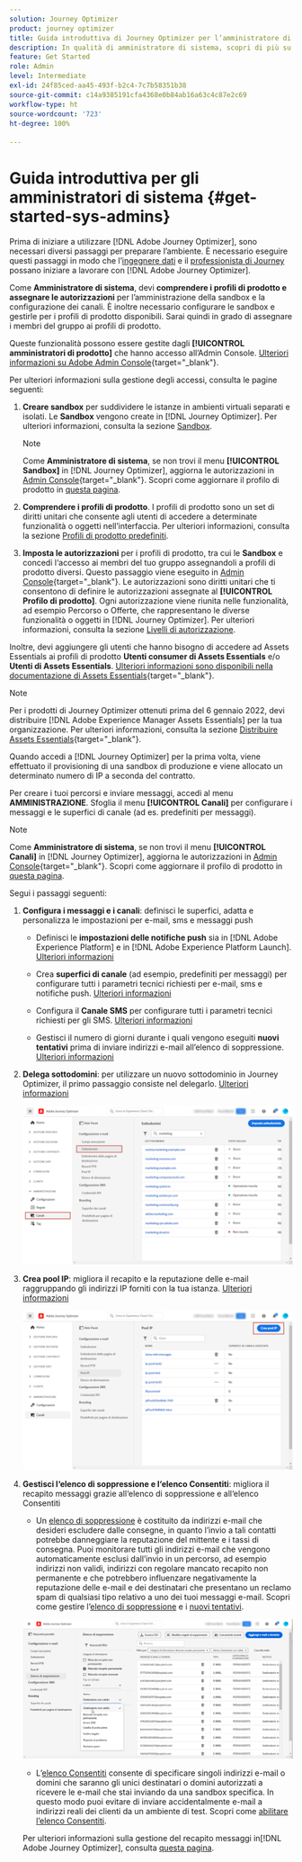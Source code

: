 ```yaml
---
solution: Journey Optimizer
product: journey optimizer
title: Guida introduttiva di Journey Optimizer per l’amministratore di sistema
description: In qualità di amministratore di sistema, scopri di più su come utilizzare Journey Optimizer
feature: Get Started
role: Admin
level: Intermediate
exl-id: 24f85ced-aa45-493f-b2c4-7c7b58351b38
source-git-commit: c14a9385191cfa4368e0b84ab16a63c4c87e2c69
workflow-type: ht
source-wordcount: '723'
ht-degree: 100%

---
```


# Guida introduttiva per gli amministratori di sistema {#get-started-sys-admins}

Prima di iniziare a utilizzare [!DNL Adobe Journey Optimizer], sono necessari diversi passaggi per preparare l’ambiente.  È necessario eseguire questi passaggi in modo che l’[ingegnere dati](data-engineer.md) e il [professionista di Journey](marketer.md) possano iniziare a lavorare con [!DNL Adobe Journey Optimizer].


Come **Amministratore di sistema**, devi **comprendere i profili di prodotto e assegnare le autorizzazioni** per l’amministrazione della sandbox e la configurazione dei canali. È inoltre necessario configurare le sandbox e gestirle per i profili di prodotto disponibili. Sarai quindi in grado di assegnare i membri del gruppo ai profili di prodotto.

Queste funzionalità possono essere gestite dagli **[!UICONTROL amministratori di prodotto]** che hanno accesso all’Admin Console. [Ulteriori informazioni su Adobe Admin Console](https://helpx.adobe.com/it/enterprise/admin-guide.html){target="_blank"}.

Per ulteriori informazioni sulla gestione degli accessi, consulta le pagine seguenti:

1. **Creare sandbox** per suddividere le istanze in ambienti virtuali separati e isolati. Le **Sandbox** vengono create in [!DNL Journey Optimizer]. Per ulteriori informazioni, consulta la sezione [Sandbox](../../administration/sandboxes.md).

   >[!NOTE]
   >Come **Amministratore di sistema**, se non trovi il menu **[!UICONTROL Sandbox]** in [!DNL Journey Optimizer], aggiorna le autorizzazioni in [Admin Console](https://adminconsole.adobe.com/){target="_blank"}. Scopri come aggiornare il profilo di prodotto in [questa pagina](../../administration/permissions.md#edit-product-profile).
   >

1. **Comprendere i profili di prodotto**. I profili di prodotto sono un set di diritti unitari che consente agli utenti di accedere a determinate funzionalità o oggetti nell’interfaccia. Per ulteriori informazioni, consulta la sezione [Profili di prodotto predefiniti](../../administration/ootb-product-profiles.md).

1. **Imposta le autorizzazioni** per i profili di prodotto, tra cui le **Sandbox** e concedi l‘accesso ai membri del tuo gruppo assegnandoli a profili di prodotto diversi. Questo passaggio viene eseguito in [Admin Console](https://adminconsole.adobe.com/){target="_blank"}. Le autorizzazioni sono diritti unitari che ti consentono di definire le autorizzazioni assegnate al **[!UICONTROL Profilo di prodotto]**. Ogni autorizzazione viene riunita nelle funzionalità, ad esempio Percorso o Offerte, che rappresentano le diverse funzionalità o oggetti in [!DNL Journey Optimizer]. Per ulteriori informazioni, consulta la sezione [Livelli di autorizzazione](../../administration/high-low-permissions.md).

Inoltre, devi aggiungere gli utenti che hanno bisogno di accedere ad Assets Essentials ai profili di prodotto **Utenti consumer di Assets Essentials** e/o **Utenti di Assets Essentials**. [Ulteriori informazioni sono disponibili nella documentazione di Assets Essentials](https://experienceleague.adobe.com/docs/experience-manager-assets-essentials/help/deploy-administer.html?lang=it){target="_blank"}.

>[!NOTE]
>Per i prodotti di Journey Optimizer ottenuti prima del 6 gennaio 2022, devi distribuire [!DNL Adobe Experience Manager Assets Essentials] per la tua organizzazione. Per ulteriori informazioni, consulta la sezione [Distribuire Assets Essentials](https://experienceleague.adobe.com/docs/experience-manager-assets-essentials/help/deploy-administer.html?lang=it){target="_blank"}.

Quando accedi a [!DNL Journey Optimizer] per la prima volta, viene effettuato il provisioning di una sandbox di produzione e viene allocato un determinato numero di IP a seconda del contratto.

Per creare i tuoi percorsi e inviare messaggi, accedi al menu **AMMINISTRAZIONE**. Sfoglia il menu **[!UICONTROL Canali]** per configurare i messaggi e le superfici di canale (ad es. predefiniti per messaggi).

>[!NOTE]
>Come **Amministratore di sistema**, se non trovi il menu **[!UICONTROL Canali]** in [!DNL Journey Optimizer], aggiorna le autorizzazioni in [Admin Console](https://adminconsole.adobe.com/){target="_blank"}. Scopri come aggiornare il profilo di prodotto in [questa pagina](../../administration/permissions.md#edit-product-profile).
>

Segui i passaggi seguenti:

1. **Configura i messaggi e i canali**: definisci le superfici, adatta e personalizza le impostazioni per e-mail, sms e messaggi push

   * Definisci le **impostazioni delle notifiche push** sia in [!DNL Adobe Experience Platform] e in [!DNL Adobe Experience Platform Launch]. [Ulteriori informazioni](../../push/push-gs.md)

   * Crea **superfici di canale** (ad esempio, predefiniti per messaggi) per configurare tutti i parametri tecnici richiesti per e-mail, sms e notifiche push. [Ulteriori informazioni](../../configuration/channel-surfaces.md)

   * Configura il **Canale SMS** per configurare tutti i parametri tecnici richiesti per gli SMS. [Ulteriori informazioni](../../sms/sms-configuration.md)

   * Gestisci il numero di giorni durante i quali vengono eseguiti **nuovi tentativi** prima di inviare indirizzi e-mail all’elenco di soppressione. [Ulteriori informazioni](../../configuration/manage-suppression-list.md)

1. **Delega sottodomini**: per utilizzare un nuovo sottodominio in Journey Optimizer, il primo passaggio consiste nel delegarlo. [Ulteriori informazioni](../../configuration/about-subdomain-delegation.md)

   ![](../assets/subdomain.png)

1. **Crea pool IP**: migliora il recapito e la reputazione delle e-mail raggruppando gli indirizzi IP forniti con la tua istanza. [Ulteriori informazioni](../../configuration/ip-pools.md)

   ![](../assets/ip-pool.png)

1. **Gestisci l‘elenco di soppressione e l‘elenco Consentiti**: migliora il recapito messaggi grazie all‘elenco di soppressione e all‘elenco Consentiti

   * Un [elenco di soppressione](../../reports/suppression-list.md) è costituito da indirizzi e-mail che desideri escludere dalle consegne, in quanto l’invio a tali contatti potrebbe danneggiare la reputazione del mittente e i tassi di consegna. Puoi monitorare tutti gli indirizzi e-mail che vengono automaticamente esclusi dall’invio in un percorso, ad esempio indirizzi non validi, indirizzi con regolare mancato recapito non permanente e che potrebbero influenzare negativamente la reputazione delle e-mail e dei destinatari che presentano un reclamo spam di qualsiasi tipo relativo a uno dei tuoi messaggi e-mail. Scopri come gestire l’[elenco di soppressione](../../configuration/manage-suppression-list.md) e i [nuovi tentativi](../../configuration/retries.md).

   ![](../assets/suppression-list-filtering-example.png)

   * L’[elenco Consentiti](../../configuration/allow-list.md) consente di specificare singoli indirizzi e-mail o domini che saranno gli unici destinatari o domini autorizzati a ricevere le e-mail che stai inviando da una sandbox specifica. In questo modo puoi evitare di inviare accidentalmente e-mail a indirizzi reali dei clienti da un ambiente di test. Scopri come [abilitare l’elenco Consentiti](../../configuration/allow-list.md).

   Per ulteriori informazioni sulla gestione del recapito messaggi in[!DNL Adobe Journey Optimizer], consulta [questa pagina](../../reports/deliverability.md).
